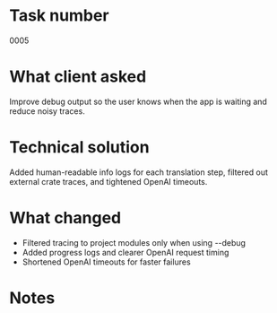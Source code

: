 # Task number
0005
# What client asked
Improve debug output so the user knows when the app is waiting and reduce noisy traces.
# Technical solution
Added human-readable info logs for each translation step, filtered out external crate traces, and tightened OpenAI timeouts.
# What changed
- Filtered tracing to project modules only when using --debug
- Added progress logs and clearer OpenAI request timing
- Shortened OpenAI timeouts for faster failures
# Notes

